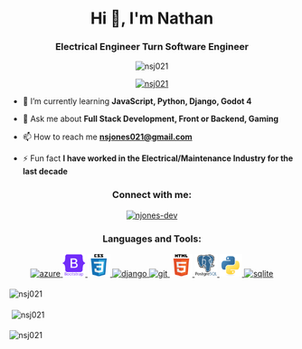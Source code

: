 <h1 align="center">Hi 👋, I'm Nathan</h1>
<h3 align="center">Electrical Engineer Turn Software Engineer</h3>

<p align="center"> <img src="https://komarev.com/ghpvc/?username=nsj021&label=Profile%20views&color=0e75b6&style=flat" alt="nsj021" /> </p>

<p align="center"> <a href="https://github.com/ryo-ma/github-profile-trophy"><img src="https://github-profile-trophy.vercel.app/?username=nsj021" alt="nsj021" /></a> </p>

- 🌱 I’m currently learning **JavaScript, Python, Django, Godot 4**

- 💬 Ask me about **Full Stack Development, Front or Backend, Gaming**

- 📫 How to reach me **nsjones021@gmail.com**

- ⚡ Fun fact **I have worked in the Electrical/Maintenance Industry for the last decade**

<h3 align="center">Connect with me:</h3>
<p align="center">
<a href="https://linkedin.com/in/njones-dev" target="blank"><img align="center" src="https://raw.githubusercontent.com/rahuldkjain/github-profile-readme-generator/master/src/images/icons/Social/linked-in-alt.svg" alt="njones-dev" height="30" width="40" /></a>
</p>

<h3 align="center">Languages and Tools:</h3>
<p align="center"> 
  <a href="https://azure.microsoft.com/en-in/" target="_blank" rel="noreferrer"> <img src="https://www.vectorlogo.zone/logos/microsoft_azure/microsoft_azure-icon.svg" alt="azure" width="40" height="40"/> </a> 
  <a href="https://getbootstrap.com" target="_blank" rel="noreferrer"> <img src="https://raw.githubusercontent.com/devicons/devicon/master/icons/bootstrap/bootstrap-plain-wordmark.svg" alt="bootstrap" width="40" height="40"/> </a> 
  <a href="https://www.w3schools.com/css/" target="_blank" rel="noreferrer"> <img src="https://raw.githubusercontent.com/devicons/devicon/master/icons/css3/css3-original-wordmark.svg" alt="css3" width="40" height="40"/> </a> 
  <a href="https://www.djangoproject.com/" target="_blank" rel="noreferrer"> <img src="https://cdn.worldvectorlogo.com/logos/django.svg" alt="django" width="40" height="40"/> </a> 
  <a href="https://git-scm.com/" target="_blank" rel="noreferrer"> <img src="https://www.vectorlogo.zone/logos/git-scm/git-scm-icon.svg" alt="git" width="40" height="40"/> </a> 
  <a href="https://www.w3.org/html/" target="_blank" rel="noreferrer"> <img src="https://raw.githubusercontent.com/devicons/devicon/master/icons/html5/html5-original-wordmark.svg" alt="html5" width="40" height="40"/> </a> 
  <a href="https://www.postgresql.org" target="_blank" rel="noreferrer"> <img src="https://raw.githubusercontent.com/devicons/devicon/master/icons/postgresql/postgresql-original-wordmark.svg" alt="postgresql" width="40" height="40"/> </a> 
  <a href="https://www.python.org" target="_blank" rel="noreferrer"> <img src="https://raw.githubusercontent.com/devicons/devicon/master/icons/python/python-original.svg" alt="python" width="40" height="40"/> </a> 
  <a href="https://www.sqlite.org/" target="_blank" rel="noreferrer"> <img src="https://www.vectorlogo.zone/logos/sqlite/sqlite-icon.svg" alt="sqlite" width="40" height="40"/> </a> </p>

<p><img align="middle" src="https://github-readme-stats.vercel.app/api/top-langs?username=nsj021&show_icons=true&locale=en&layout=compact" alt="nsj021" /></p>

<p>&nbsp;<img align="middle" src="https://github-readme-stats.vercel.app/api?username=nsj021&show_icons=true&locale=en" alt="nsj021" /></p>

<p><img align="middle" src="https://github-readme-streak-stats.herokuapp.com/?user=nsj021&" alt="nsj021" /></p>
